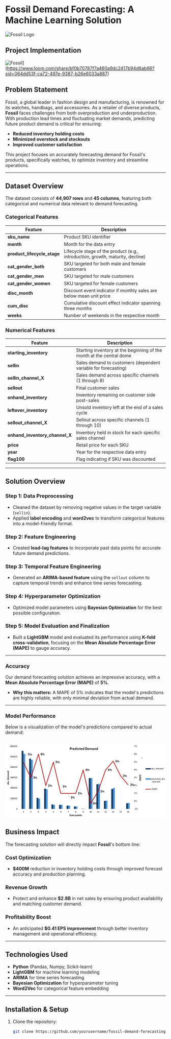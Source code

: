 # Fossil Demand Forecasting: A Machine Learning Solution

![Fossil Logo](https://www.exquisitetimepieces.com/blog/wp-content/uploads/2023/08/Are-fossil-watches-good.jpg)

## Project Implementation
![Fossil](https://www.exquisitetimepieces.com/blog/wp-content/uploads/2023/08/Are-fossil-watches-good.jpg)](https://www.loom.com/share/bf0b70787f7a460a9dc2417b94d6ab66?sid=064dd53f-ca72-497e-9387-b26e6033a887)

## Problem Statement
Fossil, a global leader in fashion design and manufacturing, is renowned for its watches, handbags, and accessories. As a retailer of diverse products, **Fossil** faces challenges from both overproduction and underproduction. With production lead times and fluctuating market demands, predicting future product demand is critical for ensuring:

- **Reduced inventory holding costs**
- **Minimized overstock and stockouts**
- **Improved customer satisfaction**

This project focuses on accurately forecasting demand for Fossil's products, specifically watches, to optimize inventory and streamline operations.

---

## Dataset Overview
The dataset consists of **44,907 rows** and **45 columns**, featuring both categorical and numerical data relevant to demand forecasting.

### Categorical Features

| **Feature**                | **Description**                                                                 |
|----------------------------|---------------------------------------------------------------------------------|
| **sku_name**               | Product SKU identifier                                                          |
| **month**                  | Month for the data entry                                                        |
| **product_lifecycle_stage** | Lifecycle stage of the product (e.g., introduction, growth, maturity, decline)  |
| **cat_gender_both**        | SKU targeted for both male and female customers                                 |
| **cat_gender_men**         | SKU targeted for male customers                                                 |
| **cat_gender_women**       | SKU targeted for female customers                                               |
| **disc_month**             | Discount event indicator if monthly sales are below mean unit price             |
| **cum_disc**               | Cumulative discount effect indicator spanning three months                      |
| **weeks**                  | Number of weekends in the respective month                                      |

### Numerical Features

| **Feature**                     | **Description**                                                                   |
|----------------------------------|-----------------------------------------------------------------------------------|
| **starting_inventory**           | Starting inventory at the beginning of the month at the central dome              |
| **sellin**                       | Sales demand to customers (dependent variable for forecasting)                   |
| **sellin_channel_X**             | Sales demand across specific channels (1 through 8)                              |
| **sellout**                      | Final customer sales                                                             |
| **onhand_inventory**             | Inventory remaining on customer side post-sales                                  |
| **leftover_inventory**           | Unsold inventory left at the end of a sales cycle                                |
| **sellout_channel_X**           | Sellout across specific channels (1 through 10)                                  |
| **onhand_inventory_channel_X**   | Inventory held in stock for each specific sales channel                          |
| **price**                        | Retail price for each SKU                                                         |
| **year**                         | Year for the respective data entry                                               |
| **flag100**                      | Flag indicating if SKU was discounted                                            |

---

## Solution Overview

### **Step 1: Data Preprocessing**
- Cleaned the dataset by removing negative values in the target variable (`sellin`).
- Applied **label encoding** and **word2vec** to transform categorical features into a model-friendly format.

### **Step 2: Feature Engineering**
- Created **lead-lag features** to incorporate past data points for accurate future demand predictions.

### **Step 3: Temporal Feature Engineering**
- Generated an **ARIMA-based feature** using the `sellout` column to capture temporal trends and enhance time series forecasting.

### **Step 4: Hyperparameter Optimization**
- Optimized model parameters using **Bayesian Optimization** for the best possible configuration.

### **Step 5: Model Evaluation and Finalization**
- Built a **LightGBM** model and evaluated its performance using **K-fold cross-validation**, focusing on the **Mean Absolute Percentage Error (MAPE)** to gauge accuracy.
---
### Accuracy

Our demand forecasting solution achieves an impressive accuracy, with a **Mean Absolute Percentage Error (MAPE)** of **5%**. 

- **Why this matters:** 
  A MAPE of 5% indicates that the model's predictions are highly reliable, with only minimal deviation from actual demand.
---
### Model Performance

Below is a visualization of the model's predictions compared to actual demand:

![Forecast Chart](https://github.com/panchamdesai777/Fossil-Demand-Forecasting/blob/main/images/Error-metric.jpg?raw=true)
---

## Business Impact

The forecasting solution will directly impact **Fossil**'s bottom line:

### **Cost Optimization**
- **$400M** reduction in inventory holding costs through improved forecast accuracy and production planning.

### **Revenue Growth**
- Protect and enhance **$2.8B** in net sales by ensuring product availability and matching customer demand.

### **Profitability Boost**
- An anticipated **$0.41 EPS improvement** through better inventory management and operational efficiency.

---

## Technologies Used

- **Python** (Pandas, Numpy, Scikit-learn)
- **LightGBM** for machine learning modeling
- **ARIMA** for time series forecasting
- **Bayesian Optimization** for hyperparameter tuning
- **Word2Vec** for categorical feature embedding

---

## Installation & Setup

1. Clone the repository:
   ```bash
   git clone https://github.com/yourusername/fossil-demand-forecasting.git
